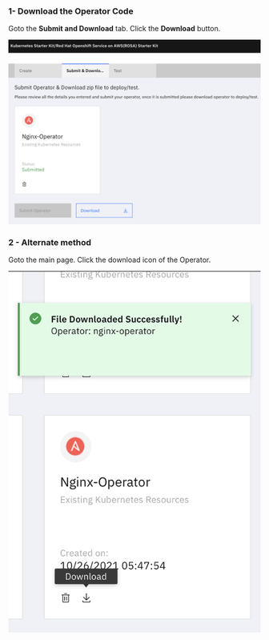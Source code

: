 ### 1- Download the Operator Code

Goto the **Submit and Download** tab. Click the **Download** button.

![Download1](../_images/Download1.png)

### 2 - Alternate method

Goto the main page. Click the download icon of the Operator.

![](../_images/Download2.png)